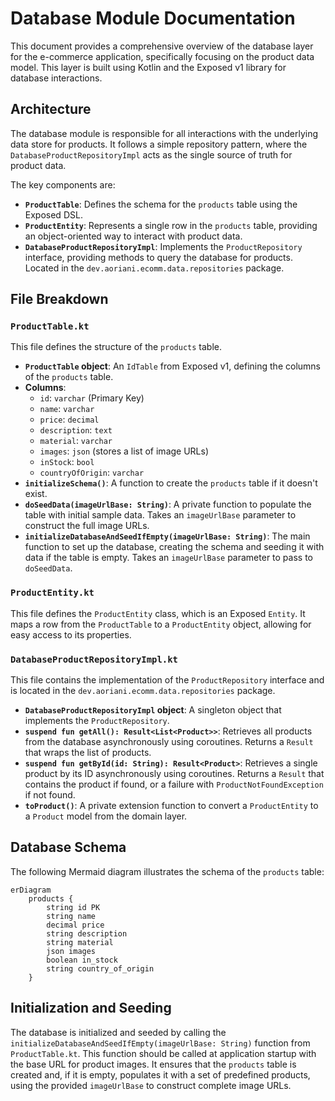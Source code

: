 # Database Module Documentation

This document provides a comprehensive overview of the database layer for the e-commerce application, specifically focusing on the product data model. This layer is built using Kotlin and the Exposed v1 library for database interactions.

## Architecture

The database module is responsible for all interactions with the underlying data store for products. It follows a simple repository pattern, where the `DatabaseProductRepositoryImpl` acts as the single source of truth for product data.

The key components are:

*   **`ProductTable`**: Defines the schema for the `products` table using the Exposed DSL.
*   **`ProductEntity`**: Represents a single row in the `products` table, providing an object-oriented way to interact with product data.
*   **`DatabaseProductRepositoryImpl`**: Implements the `ProductRepository` interface, providing methods to query the database for products. Located in the `dev.aoriani.ecomm.data.repositories` package.

## File Breakdown

### `ProductTable.kt`

This file defines the structure of the `products` table.

*   **`ProductTable` object**: An `IdTable` from Exposed v1, defining the columns of the `products` table.
*   **Columns**:
    *   `id`: `varchar` (Primary Key)
    *   `name`: `varchar`
    *   `price`: `decimal`
    *   `description`: `text`
    *   `material`: `varchar`
    *   `images`: `json` (stores a list of image URLs)
    *   `inStock`: `bool`
    *   `countryOfOrigin`: `varchar`
*   **`initializeSchema()`**: A function to create the `products` table if it doesn't exist.
*   **`doSeedData(imageUrlBase: String)`**: A private function to populate the table with initial sample data. Takes an `imageUrlBase` parameter to construct the full image URLs.
*   **`initializeDatabaseAndSeedIfEmpty(imageUrlBase: String)`**: The main function to set up the database, creating the schema and seeding it with data if the table is empty. Takes an `imageUrlBase` parameter to pass to `doSeedData`.

### `ProductEntity.kt`

This file defines the `ProductEntity` class, which is an Exposed `Entity`. It maps a row from the `ProductTable` to a `ProductEntity` object, allowing for easy access to its properties.

### `DatabaseProductRepositoryImpl.kt`

This file contains the implementation of the `ProductRepository` interface and is located in the `dev.aoriani.ecomm.data.repositories` package.

*   **`DatabaseProductRepositoryImpl` object**: A singleton object that implements the `ProductRepository`.
*   **`suspend fun getAll(): Result<List<Product>>`**: Retrieves all products from the database asynchronously using coroutines. Returns a `Result` that wraps the list of products.
*   **`suspend fun getById(id: String): Result<Product>`**: Retrieves a single product by its ID asynchronously using coroutines. Returns a `Result` that contains the product if found, or a failure with `ProductNotFoundException` if not found.
*   **`toProduct()`**: A private extension function to convert a `ProductEntity` to a `Product` model from the domain layer.

## Database Schema

The following Mermaid diagram illustrates the schema of the `products` table:

```mermaid
erDiagram
    products {
        string id PK
        string name
        decimal price
        string description
        string material
        json images
        boolean in_stock
        string country_of_origin
    }
```

## Initialization and Seeding

The database is initialized and seeded by calling the `initializeDatabaseAndSeedIfEmpty(imageUrlBase: String)` function from `ProductTable.kt`. This function should be called at application startup with the base URL for product images. It ensures that the `products` table is created and, if it is empty, populates it with a set of predefined products, using the provided `imageUrlBase` to construct complete image URLs.
